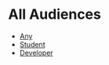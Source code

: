 # All Audiences
* [Any](./audiences/Any.md)
* [Student](./audiences/Student.md)
* [Developer](./audiences/Developer.md)
